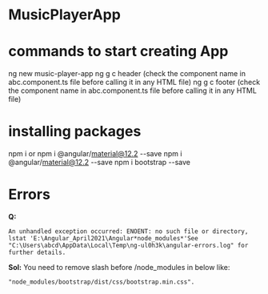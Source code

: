 # MusicPlayerApp

# commands to start creating App
ng new music-player-app
ng g c header  (check the component name in abc.component.ts file before calling it in any HTML file)
ng g c footer  (check the component name in abc.component.ts file before calling it in any HTML file)

# installing packages
npm i
or
npm i @angular/material@12.2 --save
npm i @angular/material@12.2 --save
npm i bootstrap --save

# Errors
**Q:**
``` 
An unhandled exception occurred: ENOENT: no such file or directory, lstat 'E:\Angular_April2021\Angular*node_modules*'See "C:\Users\abcd\AppData\Local\Temp\ng-ul0h3k\angular-errors.log" for further details. 
```


**Sol:**
You need to remove slash before /node_modules in below like:
``` 
"node_modules/bootstrap/dist/css/bootstrap.min.css". 
```

